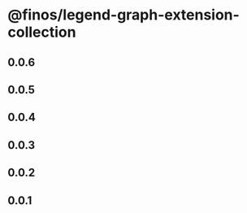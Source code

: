 # @finos/legend-graph-extension-collection

## 0.0.6

## 0.0.5

## 0.0.4

## 0.0.3

## 0.0.2

## 0.0.1

